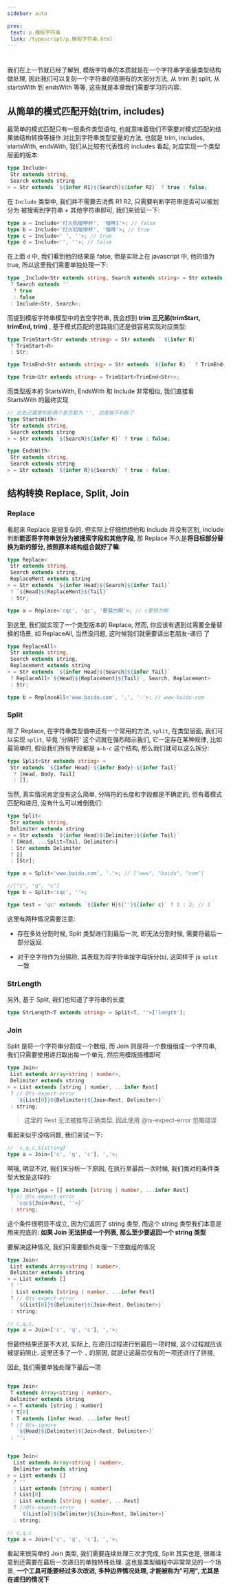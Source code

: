 ```yaml
---
sidebar: auto

prev:
 text: p.模板字符串
 link: /typescript/p.模板字符串.html
---
```


#

我们在上一节就已经了解到, 模版字符串的本质就是在一个字符串字面量类型结构做处理, 因此我们可以复刻一个字符串的值拥有的大部分方法, 从 trim 到 split, 从 startsWith 到 endsWith 等等, 这些就是本章我们需要学习的内容.

## 从简单的模式匹配开始(trim, includes)

最简单的模式匹配只有一层条件类型语句, 也就意味着我们不需要对模式匹配的结果做结构转换等操作.对比到字符串类型变量的方法, 也就是 trim, includes, startsWith, endsWith, 我们从比较有代表性的 includes 看起, 对应实现一个类型层面的版本:

```typescript
type Include<
 Str extends string,
 Search extends string
> = Str extends `${infer R1}${Search}${infer R2}` ? true : false;
```

在 `Include` 类型中, 我们并不需要去消费 R1 R2, 只需要判断字符串是否可以被划分为 被搜索到字符串 + 其他字符串即可, 我们来验证一下:

```typescript
type a = Include<'打火机咖啡杯', '咖啡1'>; // false
type b = Include<'打火机咖啡杯', '咖啡'>; // true
type c = Include<' ', ''>; // true
type d = Include<'', ''>; // false
```

在上面 `d` 中, 我们看到他的结果是 false, 但是实际上在 javascript 中, 他的值为 true, 所以这里我们需要单独处理一下:

```typescript
type _Include<Str extends string, Search extends string> = Str extends ''
 ? Search extends ''
  ? true
  : false
 : Include<Str, Search>;
```

而提到模版字符串模型中的去空字符串, 我会想到 **trim 三兄弟(trimStart, trimEnd, trim)** , 基于模式匹配的思路我们还是很容易实现对应类型:

```typescript
type TrimStart<Str extends string> = Str extends ` ${infer R}`
 ? TrimStart<R>
 : Str;

type TrimEnd<Str extends string> = Str extends `${infer R} ` ? TrimEnd<R> : Str;

type Trim<Str extends string> = TrimStart<TrimEnd<Str>>;
```

而类型版本的 StartsWith, EndsWith 和 Include 非常相似, 我们直接看 StartsWith 的最终实现

```typescript
// 此处还需要判断两个是否都为 '', 这里就不判断了
type StartsWith<
 Str extends string,
 Search extends string
> = Str extends `${Search}${infer R}` ? true : false;

type EndsWith<
 Str extends string,
 Search extends string
> = Str extends `${infer R}${Search}` ? true : false;
```

## 结构转换 Replace, Split, Join

### Replace

看起来 Replace 是挺复杂的, 但实际上仔细想想他和 Include 并没有区别, Include 判断**能否将字符串划分为被搜索字段和其他字段**, 那 Replace 不久是**将目标部分替换为新的部分, 按照原本结构组合就好了嘛**:

```typescript
type Replace<
 Str extends string,
 Search extends string,
 ReplaceMent extends string
> = Str extends `${infer Head}${Search}${infer Tail}`
 ? `${Head}${ReplaceMent}${Tail}`
 : Str;

type a = Replace<'cqc', 'qc', '要努力啊'>; // c要努力啊

```

到这里, 我们就实现了一个类型版本的 Replace, 然而, 你应该有遇到过需要全量替换的场景, 如 ReplaceAll, 当然没问题, 这时候我们就需要请出老朋友-递归 了

```typescript
type ReplaceAll<
 Str extends string,
 Search extends string,
 Replacement extends string
> = Str extends `${infer Head}${Search}${infer Tail}`
 ? ReplaceAll<`${Head}${Replacement}${Tail}`, Search, Replacement>
 : Str;

type b = ReplaceAll<'www.baidu.com', '.', '-'>; // www-baidu-com
```

### Split

除了 Replace, 在字符串类型值中还有一个常用的方法, `split`, 在类型层面, 我们可以实现 `split`, 毕竟 '分隔符' 这个词就在强烈暗示我们, 它一定存在某种规律, 比如最简单的, 假设我们所有字段都是 `a-b-c` 这个结构, 那么我们就可以这么拆分:

```typescript
type Split<Str extends string> =
 Str extends `${infer Head}-${infer Body}-${infer Tail}`
  ? [Head, Body, Tail]
  : [];
```

当然, 真实情况肯定没有这么简单, 分隔符的长度和字段都是不确定的, 但有着模式匹配和递归, 没有什么可以难倒我们:

```typescript
type Split<
 Str extends string,
 Delimiter extends string
> = Str extends `${infer Head}${Delimiter}${infer Tail}`
 ? [Head, ...Split<Tail, Delimiter>]
 : Str extends Delimiter
 ? []
 : [Str];

type a = Split<'www.baidu.com', '.'>; // ["www", "baidu", "com"]

//["c", "q", "c"]
type b = Split<'cqc', ''>;

type test = 'qc' extends `${infer H}${''}${infer c}` ? 1 : 2; // 1

```

这里有两种情况需要注意:

- 存在多处分割时候, Split 类型进行到最后一次, 即无法分割时候, 需要将最后一部分返回.

- 对于空字符作为分隔符, 其表现为将字符串按字母拆分(`b`), 这同样于 js `split` 一致

### StrLength

另外, 基于 Split, 我们也知道了字符串的长度

```typescript
type StrLength<T extends string> = Split<T, ''>['length'];
```

### Join

Split 是将一个字符串分割成一个数组, 而 Join 则是将一个数组组成一个字符串, 我们只需要使用递归取出每一个单元, 然后用模版插槽即可

```typescript
type Join<
 List extends Array<string | number>,
 Delimiter extends string
> = List extends [string | number, ...infer Rest]
 ? // @ts-expect-error
   `${List[0]}${Delimiter}${Join<Rest, Delimiter>}`
 : string;

```

> 这里的 Rest 无法被推导正确类型, 因此使用 @ts-expect-error 忽略错误

看起来似乎没啥问题, 我们来试一下:

```typescript
// `c,q,c,${string}`
type a = Join<['c', 'q', 'c'], ','>;
```

啊哦, 明显不对, 我们来分析一下原因, 在执行至最后一次时候, 我们面对的条件类型大致是这样的:

```typescript
type JoinType = [] extends [string | number, ...infer Rest]
 ? // @ts-expect-error
   `cqc${Join<Rest, ''>}`
 : string;
```

这个条件很明显不成立, 因为它返回了 string 类型, 而这个 string 类型我们本意是用来兜底的: **如果 Join 无法拼成一个列表, 那么至少要返回一个 string 类型**

要解决这种情况, 我们只需要额外处理一下空数组的情况

```typescript
type Join<
 List extends Array<string | number>,
 Delimiter extends string
> = List extends []
 ? ''
 : List extends [string | number, ...infer Rest]
 ? // @ts-expect-error
   `${List[0]}${Delimiter}${Join<Rest, Delimiter>}`
 : string;

// c,q,c,
type a = Join<['c', 'q', 'c'], ','>;

```

但最终结果还是不大对, 实际上, 在递归过程进行到最后一项时候, 这个过程就应该被提前阻止. 这里还多了一个 `,` 的原因, 就是让这最后仅有的一项还进行了拼接,

因此, 我们需要单独处理下最后一项

```typescript

type Join<
 T extends Array<string | number>,
 Delimiter extends string
> = T extends [string | number]
 ? T[0]
 : T extends [infer Head, ...infer Rest]
 ? // @ts-ignore
   `${Head}${Delimiter}${Join<Rest, Delimiter>}`
 : '';


type Join<
  List extends Array<string | number>,
  Delimiter extends string
> = List extends []
  ? ''
  : List extends [string | number]
  ? List[0]
  : List extends [string | number, ...Rest]
  ? //@ts-expect-error
    `${List[o]}${Delimiter}${Join<Rest, Delimiter>}`
  : string;

// c,q,c
type a = Join<['c', 'q', 'c'], ','>;

```

看起来很简单的 Join 类型, 我们需要连续处理三次才完成, Split 其实也是, 很难注意到还需要在最后一次递归的单独特殊处理. 这也是类型编程中非常常见的一个场景, **一个工具可能要经过多次改进, 多种边界情况处理, 才能被称为"可用", 尤其是在递归的情况下**
